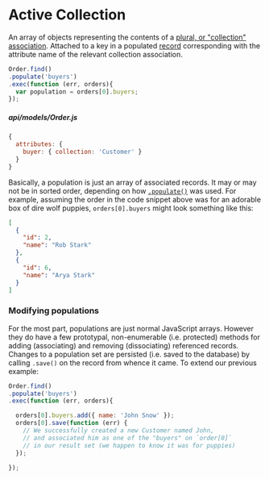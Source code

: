 # Active Collection

An array of objects representing the contents of a [plural, or "collection" association]().  Attached to a key in a populated [record]() corresponding with the attribute name of the relevant collection association.


```js
Order.find()
.populate('buyers')
.exec(function (err, orders){
  var population = orders[0].buyers;
});
```

##### api/models/Order.js

```js
{
  attributes: {
    buyer: { collection: 'Customer' }
  }
}
```

Basically, a population is just an array of associated records.  It may or may not be in sorted order, depending on how [`.populate()`]() was used.  For example, assuming the order in the code snippet above was for an adorable box of dire wolf puppies, `orders[0].buyers` might look something like this:

```json
[
  {
    "id": 2,
    "name": "Rob Stark"
  },
  {
    "id": 6,
    "name": "Arya Stark"
  }
]
```





### Modifying populations

For the most part, populations are just normal JavaScript arrays.  However they do have a few prototypal, non-enumerable (i.e. protected) methods for adding (associating) and removing (dissociating) referenced records.  Changes to a population set are persisted (i.e. saved to the database) by calling `.save()` on the record from whence it came.  To extend our previous example:

```js
Order.find()
.populate('buyers')
.exec(function (err, orders){

  orders[0].buyers.add({ name: 'John Snow' });
  orders[0].save(function (err) {
    // We successfully created a new Customer named John,
    // and associated him as one of the "buyers" on `order[0]`
    // in our result set (we happen to know it was for puppies)
  });

});
```





<docmeta name="uniqueID" value="associatedcollection790682">
<docmeta name="displayName" value="Active Collection">

